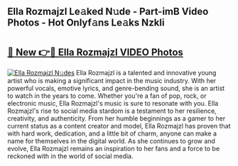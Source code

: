 ## Ella Rozmajzl Le𝚊ked N𝚞de - Part-imB Video Photos - Hot Onlyf𝚊ns Le𝚊ks NzkIi

# <h2><a href="http://ab70254.deff.icu/?id=Ella+Rozmajzl">🔗 New 👉🔴 Ella Rozmajzl VIDEO Photos</a></h2>

[![Ella Rozmajzl N𝚞des](https://i.imgur.com/rIISA9y.gif)](http://ab70254.deff.icu/?id=Ella+Rozmajzl)
Ella Rozmajzl is a talented and innovative young artist who is making a significant impact in the music industry. With her powerful vocals, emotive lyrics, and genre-bending sound, she is an artist to watch in the years to come. Whether you're a fan of pop, rock, or electronic music, Ella Rozmajzl's music is sure to resonate with you. Ella Rozmajzl's rise to social media stardom is a testament to her resilience, creativity, and authenticity. From her humble beginnings as a gamer to her current status as a content creator and model, Ella Rozmajzl has proven that with hard work, dedication, and a little bit of charm, anyone can make a name for themselves in the digital world. As she continues to grow and evolve, Ella Rozmajzl remains an inspiration to her fans and a force to be reckoned with in the world of social media.
